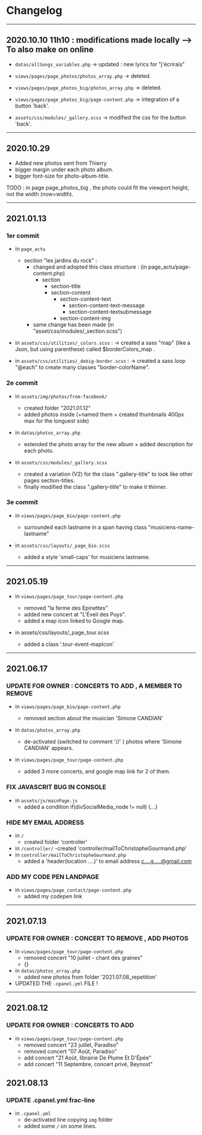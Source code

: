 
# Changelog

---

## 2020.10.10 11h10 :   modifications made locally --> To also make on online

- `datas/allSongs_variables.php`
-> updated : new lyrics for "j'écrirais"

- `views/pages/page_photos/photos_array.php`
-> deleted.

- `views/pages/page_photos_big/photos_array.php`
-> deleted.

- `views/pages/page_photos_big/page-content.php`
-> integration of a button 'back'.

- `assets/css/modules/_gallery.scss`
-> modified the css for the button 'back'.

---

## 2020.10.29

- Added new photos sent from Thierry
- bigger margin under each photo album.
- bigger font-size for photo-album-title.

TODO : in page page_photos_big ,  the photo could fit the viewport height, not the width (now=width).

---

## 2021.01.13

### 1er commit

- in `page_actu`
  - section "les jardins du rock" :
    - changed and adopted this class structure : (in page_actu/page-content.php)
      - section
        - section-title
        - section-content
          - section-content-text
            - section-content-text-message
            - section-content-textsubmessage
          - section-content-img
    - same change has been made (in "asset/css/modules/_section.scss")

- in `assets/css/utilities/_colors.scss` :
-> created a sass "map" (like a Json, but using parenthese) called $borderColors_map .

- in `assets/css/utilities/_debig-border.scss` :
-> created a sass loop "@each" to create many classes "border-colorName".

### 2e commit

- in  `assets/img/photos/from-facebook/`
  - created folder "2021.01.12"
  - added photos inside (+named them + created thumbnails 400px max for the longuest side)

- in  `datas/photos_array.php`
  - extended the photo array for the new album + added description for each photo.

- in  `assets/css/modules/_gallery.scss`
  - created a variation (V2) for the class ".gallery-title" to look like other pages section-titles.
  - finally modified the class ".gallery-title" to make it thinner.

### 3e commit

- in   `views/pages/page_bio/page-content.php`
  - surrounded each lastname in a  span having class "musiciens-name-lastname"

- in   `assets/css/layouts/_page_bio.scss`
  - added a style 'small-caps' for musiciens lastname.

---

## 2021.05.19

- in `views/pages/page_tour/page-content.php`
  - removed "la ferme des Epinettes"
  - added new concert at "L'Éveil des Puys".
  - added a map icon linked to Google map.
  
- in assets/css/layouts/_page_tour.scss
  - added a class '.tour-event-mapIcon'

---

## 2021.06.17

### UPDATE FOR OWNER :  CONCERTS TO ADD , A MEMBER TO REMOVE

- in `views/pages/page_bio/page-content.php`
  - removed section about the musician 'Simone CANDIAN'
- in `datas/photos_array.php`
  - de-activated (switched to comment '//' ) photos where 'Simone CANDIAN' appears.

- in `views/pages/page_tour/page-content.php`
  - added 3 more concerts, and google map link for 2 of them.

### FIX JAVASCRIT BUG IN CONSOLE

- in `assets/js/mainPage.js`
  - added a condition if(divSocialMedia_node != null) {...}

### HIDE MY EMAIL ADDRESS

- in `/`
  - created folder 'controller'
- in `/controller/`
  -created 'controller/mailToChristopheGourmand.php'
- in `controller/mailToChristopheGourmand.php`
  - added a 'header(location ....)' to email address c....g.....@gmail.com

### ADD MY CODE PEN LANDPAGE

- in `views/pages/page_contact/page-content.php`
  - added my codepen link

---

## 2021.07.13

### UPDATE FOR OWNER : CONCERT TO REMOVE , ADD PHOTOS

- in `views/pages/page_tour/page-content.php`
  - removed concert "10 juillet - chant des graines"
  - {}
- in `datas/photos_array.php`
  - added new photos from folder '2021.07.08_repetition'
- UPDATED THE `.cpanel.yml` FILE !

---

## 2021.08.12

### UPDATE FOR OWNER : CONCERTS TO ADD

- in `views/pages/page_tour/page-content.php`
  - removed concert "23 juillet, Paradiso"
  - removed concert "07 Août, Paradiso"
  - add concert "21 Août, librairie De Plume Et D'Épée"
  - add concert "11 Septembre, concert privé, Beynost"

## 2021.08.13

### UPDATE .cpanel.yml frac-line

- in `.cpanel.yml` 
  - de-activated line copying `img` folder
  - added some `/` on some lines.